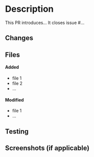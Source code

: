 # Description
This PR introduces... It closes issue #...

## Changes

## Files 

#### Added
- file 1
- file 2
- ...
#### Modified
- file 1
- ...
## Testing

## Screenshots (if applicable)
